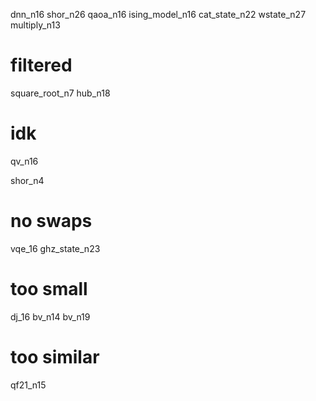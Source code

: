 dnn_n16
shor_n26
qaoa_n16
ising_model_n16
cat_state_n22
wstate_n27
multiply_n13

# filtered

square_root_n7
hub_n18

# idk

qv_n16

shor_n4

# no swaps

vqe_16
ghz_state_n23

# too small

dj_16
bv_n14
bv_n19

# too similar

qf21_n15
